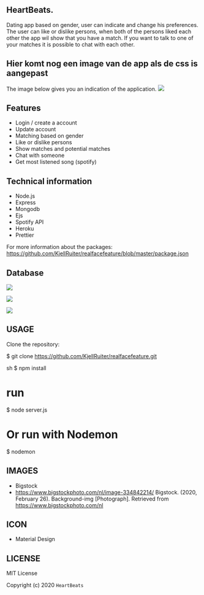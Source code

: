 ## HeartBeats.
Dating app based on gender, user can indicate and change his preferences. The user can like or dislike persons, when both of the persons liked each other the app wil show that you have a match. If you want to talk to one of your matches it is possible to chat with each other.

## Hier komt nog een image van de app als de css is aangepast
The image below gives you an indication of the application.
![](https://i.imgur.com/SmuHnnv.png)


## Features
* Login / create a account
* Update account
* Matching based on gender
* Like or dislike persons
* Show matches and potential matches
* Chat with someone
* Get most listened song (spotify)

## Technical information
* Node.js
* Express
* Mongodb 
* Ejs
* Spotify API
* Heroku
* Prettier

For more information about the packages: https://github.com/KjellRuiter/realfacefeature/blob/master/package.json

## Database
![](https://i.imgur.com/v1079kj.png)

![](https://i.imgur.com/KDR859U.png)

![](https://i.imgur.com/k0RIMNC.jpg)


## USAGE
Clone the repository:

$ git clone https://github.com/KjellRuiter/realfacefeature.git

sh
$ npm install
# run
$ node server.js
# Or run with Nodemon
$ nodemon


## IMAGES
* Bigstock
* https://www.bigstockphoto.com/nl/image-334842214/ 
Bigstock. (2020, February 26). Background-img [Photograph]. Retrieved from https://www.bigstockphoto.com/nl

## ICON
* Material Design

## LICENSE
MIT License

Copyright (c) 2020 `HeartBeats`
